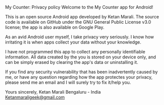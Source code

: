 My Counter: Privacy policy Welcome to the My Counter app for Android!

This is an open source Android app developed by Ketan Marali. The source code is available on GitHub under the GNU General Public License v3.0 license; the app is also available on Google Play.

As an avid Android user myself, I take privacy very seriously. I know how irritating it is when apps collect your data without your knowledge.

I have not programmed this app to collect any personally identifiable information. All data created by the you is stored on your device only, and can be simply erased by clearing the app's data or uninstalling it.

If you find any security vulnerability that has been inadvertently caused by me, or have any question regarding how the app protectes your privacy, please send me an email and I will surely try to fix it/help you.

Yours sincerely, Ketan Marali Bengaluru - India Ketanmaraligeek@gmail.com
